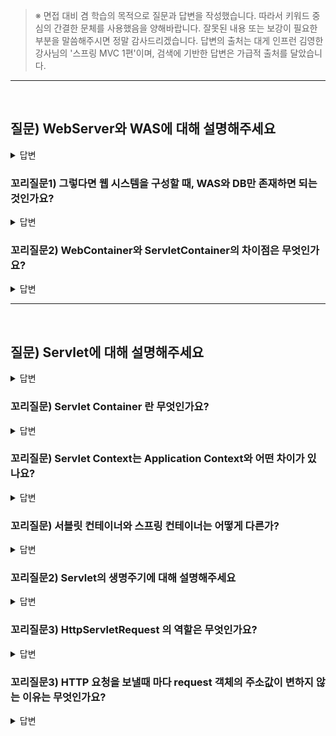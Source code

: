 > ※ 면접 대비 겸 학습의 목적으로 질문과 답변을 작성했습니다. 따라서 키워드 중심의 간결한 문체를 사용했음을 양해바랍니다. 잘못된 내용 또는 보강이 필요한 부분을 말씀해주시면 정말 감사드리겠습니다. 답변의 출처는 대게 인프런 김영한 강사님의 '스프링 MVC 1편'이며, 검색에 기반한 답변은 가급적 출처를 달았습니다.

---
<br />

## 질문) WebServer와 WAS에 대해 설명해주세요

<details>
    <summary>답변</summary>
</br>

**공통점**
- HTTP 프로토콜을 기반으로 동작하는 서버.

**웹 서버(Web Server)**
- 정적 컨텐츠(이미지, 파일, 텍스트) 제공, HTTP 요청 메시지를 연결하고 받아들이는 웹 서버의 역할
- E.g.) Nginx, Apache HTTP Server

**웹 애플리케이션 서버(Web Application Server, WAS)**

- WAS는 `Web Server` + `Web Container(Sevlet Container)` 으로 구성되어 있다.
- 따라서 WebServer의 역할을 기본적으로 수행가능하며,  웹 컨테이너를 이용해 내부(비즈니스) 로직을 거쳐 동적 페이지/데이터/컨텐츠를 제공(응답)한다. (E.g.동적 HTML, JSON)
- E.g.) Tomcat, Jetty

</details>

### 꼬리질문1) 그렇다면 웹 시스템을 구성할 때, WAS와 DB만 존재하면 되는것인가요?

<details>
    <summary>답변</summary>
</br>

**WAS & DB 으로만 구성된 경우**
- 정적 자원 응답을 포함해 WAS가 너무 많은 역할을 담당. 서버 과부화, 응답 지연 우려.
- WAS 장애시 오류 화면도 응답이 불가.

**WebServer & WAS & DB 구성**
![image](https://github.com/proHyundo/backend-cs-study/assets/128882585/076417b7-5051-422f-ac02-3567ecdb261f)
- 단순한 정적 컨텐츠 응답은 웹서버에게 맡기고, WAS는 중요한 애플리케이션 로직에 집중. 필요 시 WAS 서버 증설도 가능
- WAS, DB 장애 시, WEB 서버가 오류화면 제공 가능

**그 외 구성**
- 특정 구조가 정답은 아님. API 서버를 운영할 것이면 WAS만 있어도 되고, WebServer 앞에 CDN 서버를 둬서 정적 자원을 캐싱하기도 함

</details>

### 꼬리질문2) WebContainer와 ServletContainer의 차이점은 무엇인가요?

<details>
    <summary>답변</summary>
</br>

자바의 경우 웹 구현 기술로 Servlet을 사용하는데, 이때 자바 기반인 경우 WAS의 WebContainer는 ServletContainer 이다.

따라서 Java 웹 애플리케이션의 경우 두 용어는 동일한 의미이다.

HttpServletRequest, HttpServletReponse를 생성하고, 우리가 만든 서블릿을 호출하는 서블릿 컨테이너의 역할. 이 Servlet을 관리하고 jsp파일을 실행할 수 있게 해주는 것이 Servlet Container.

</details>

---
</br>

## 질문) Servlet에 대해 설명해주세요

<details>
    <summary>답변</summary>
</br>

**정의**

- 다양한 유형의 요청에 응답할 수 있으며, 일반적으로 웹 서버 또는 웹 애플리케이션을 위한 기능/사양을 갖춘 자바 클래스를 `Servlet` 이라 한다. 
    - 출처 : [17.1 What Is a Servlet?
](https://docs.oracle.com/javaee/7/tutorial/servlets001.htm)

|![image](https://github.com/proHyundo/backend-cs-study/assets/128882585/59de63fa-709a-45c8-87de-71fe5106544b)|
|---|
-  TCP/IP 연결이나 HTTP 메세지 파싱, HTTP 응답 메시지 생성(Body에 HTML 생성) 등 비즈니스 로직 외의 것들을 대신 해줘서 개발자는 비즈니스(애플리케이션) 로직에만 집중하여 개발할 수 있다.

**특징**
- Servlet 객체는 싱글톤으로 관리된다.
    - 따라서 공유 변수는 조심해서 사용하라.
- 서블릿 객체는 WAS 안에 존재하는 서블릿 컨테이너에 의해 자동으로 생성, 호출, 생명주기에 따라 관리된다.



- Spring MVC는 Servlet 위에서 동작한다.



</details>

### 꼬리질문) Servlet Container 란 무엇인가요?

<details>
    <summary>답변</summary>
</br>

![servlet-http-request-response-flow](https://github.com/proHyundo/backend-cs-study/assets/128882585/855a09b1-7a18-4702-a0b0-e27b793ee78e)

서블릿 컨테이너는 서블릿을 관리하기 위한 것

참고 링크 :
- [ServletContainer와 SpringContainer는 무엇이 다른가?](https://sigridjin.medium.com/servletcontainer%EC%99%80-springcontainer%EB%8A%94-%EB%AC%B4%EC%97%87%EC%9D%B4-%EB%8B%A4%EB%A5%B8%EA%B0%80-626d27a80fe5)

</details>

### 꼬리질문) Servlet Context는 Application Context와 어떤 차이가 있나요?

<details>
    <summary>답변</summary>
</br>


- [급하게 알아보는 스프링 기반 기술 Servlet, Servlet Context, Application Context](https://jeong-pro.tistory.com/222)

</details>

### 꼬리질문) 서블릿 컨테이너와 스프링 컨테이너는 어떻게 다른가?

<details>
    <summary>답변</summary>
</br>

서블릿 컨테이너에 서블릿 객체를 등록하는 것과 서블릿 객체를 스프링 빈으로 스프링 컨테이너에 등록하는 것은 유사한 듯 보이지만, 기본적으로 서로 다른 과정을 의미합니다. 각각의 컨테이너가 하는 일과 그 목적을 이해하면 이 차이점이 명확해집니다.

서블릿 컨테이너

서블릿 컨테이너(예: Apache Tomcat, Jetty)는 서블릿 생명 주기를 관리하고, HTTP 요청을 받아서 서블릿에 전달한 후, 서블릿이 생성하는 HTTP 응답을 클라이언트에게 전송하는 역할을 합니다. 서블릿 컨테이너에 서블릿 객체를 등록한다는 것은 이러한 서블릿 컨테이너가 관리할 수 있도록 서블릿 클래스를 등록하고, URL 패턴과 연결하는 과정을 의미합니다. 이 등록 과정은 대개 web.xml 파일에 서블릿과 서블릿 매핑을 정의하거나, 서블릿 3.0 이상에서 제공하는 @WebServlet과 같은 애노테이션을 사용하여 수행됩니다.

스프링 컨테이너

반면, 스프링 프레임워크는 자체 컨테이너(ApplicationContext 등)를 통해 스프링 빈의 생명 주기를 관리합니다. 스프링 컨테이너에 객체를 스프링 빈으로 등록한다는 것은 그 객체가 스프링 프레임워크의 관리 아래에 들어간다는 의미이며, 이를 통해 의존성 주입, AOP, 트랜잭션 관리 등 스프링이 제공하는 다양한 기능을 활용할 수 있습니다.

답변 출처 : https://www.inflearn.com/questions/1226415

</details>

### 꼬리질문2) Servlet의 생명주기에 대해 설명해주세요

<details>
    <summary>답변</summary>
</br>

![servlet-life-cycle](https://github.com/proHyundo/backend-cs-study/assets/128882585/da528ddc-d468-424b-a534-8a53ae2f61a1)

요청이 오면, Servlet 클래스가 로딩되어 요청에 대한 Servlet 객체가 생성됩니다.
서버는 init() 메소드를 호출해서 Servlet을  초기화 합니다.
service() 메소드를 호출해서 Servlet이 브라우저의 요청을 처리하도록 합니다.
service() 메소드는 특정 HTTP 요청(GET, POST 등)을 처리하는 메서드 (doGet(), doPost() 등)를 호출합니다.
서버는 destroy() 메소드를 호출하여 Servlet을 제거합니다.

Servlet 객체를 생성하고 초기화하는 작업은 비용이 많은 작업이므로, 다음에 또 요청이 올 때를 대비하여 이미 생성된 Servlet 객체는 메모리에 남겨둡니다.
또 톰캣이 종료되기 전이나 reload 전에 모든 Servlet을 제거하게 됩니다.
이렇게 톰캣은 자원을 아끼면서 Servlet을 사용하고 있습니다.

</details>

### 꼬리질문3) HttpServletRequest 의 역할은 무엇인가요?

<details>
    <summary>답변</summary>
</br>

1. HTTP 요청 메시지를 편리하게 파싱/사용 가능.
2. HTTP 요청 메시지 안에 임시저장소 제공.
   - `request.setAttribute(key, value);`
   - 요청이 서버에 들어와 응답되는 시점까지 사용가능
3. 세션 관리 기능
   - `request.getSession();`

![image](https://github.com/proHyundo/backend-cs-study/assets/128882585/2ab275ae-7dbd-4ff4-98ee-38d51dfb503f)

![image](https://github.com/proHyundo/backend-cs-study/assets/128882585/f21dae90-db1f-49db-9d10-6a579b113bf2)

인터페이스 이다.
참고 링크 : https://acafela.github.io/tomcat/2021/01/18/tomcat-facade.html

</details>

### 꼬리질문3) HTTP 요청을 보낼때 마다 request 객체의 주소값이 변하지 않는 이유는 무엇인가요?

<details>
    <summary>답변</summary>
</br>

`protected service` 메서드의 매개변수 `HttpServletRequest` 는 인터페이스이며, 톰캣은 `RequestFacade` 구현체를 사용하고 있습니다.
클라이언트의 매 요청마다 해당 인터페이스의 구현체인 RequestFacade 클래스 인스턴스를 새로 생성할 것이라는 추측과 다르게 실제로는 동일한 객체를 재사용하고 있습니다.
이는 톰캣의 GC 성능 최적화 정책에 의해 `RequestFacade` 객체의 상시 새로운 객체를 생성을 결정하는 `discardFacades` flag 값이 false 으로 설정되어 있기 때문입니다.
톰캣 8.5 버전 공식문서의 설명에 의하면 이는 컨테이너 내부 요청 처리 객체를 격리하는 파사드 객체의 재활용을 활성화 또는 비활성화하는 데 사용할 수 있는 부울 값입니다. true로 설정하면 모든 요청 후 가비지 수집을 위해 파사드가 설정되고, 그렇지 않으면 재사용됩니다. 보안 관리자가 활성화된 경우에는 이 설정이 적용되지 않습니다. 지정하지 않으면 이 속성은 org.apache.catalina.connector.RECYCLE_FACADES 시스템 속성의 값으로 설정되고, 설정하지 않으면 false로 설정됩니다.

우분투의 경우, 이 설정은 /etc/systemd/system/tomcat.service 파일에서 CATALINA_OPTS 변수를 통해 관리할 수 있습니다. 이 설정은 파일에 정의되어 있으며 Tomcat 시작 시 참조되어 Tomcat 환경 변수를 로드합니다.

각 요청에 대해 매번 새 파사드 객체를 생성할 경우, 애플리케이션의 버그로 인해 한 요청의 데이터가 다른 요청에 노출될 가능성이 줄어드는 이점이 있지만,

Tomcat은 GC Churning(즉, 많은 개체를 반복적으로 생성하고 폐기하는 것)을 줄이기 위해 요청 전반에 걸쳐 가능한 한 많은 개체를 재사용합니다. 이러한 객체 사용으로 인한 성능 차이는 없으며, 단지 폐기 및 재생성 주기로 인해 성능이 저하될 뿐입니다.

기본 설정 자체가 "안전하지 않은" 것은 아니지만 버그가 있는 애플리케이션으로 인해 Tomcat이 매우 이상한 작업을 수행하는 것처럼 보일 수 있습니다. 따라서 애플리케이션이 규칙을 위반하지 않는다면 더 높은 성능의 구성을 선호해야 합니다.

질문 출처 : [http 요청을 보낼때마다 request, response 객체의 주소값이 변하지 않는 이유?](https://www.inflearn.com/questions/307198/http-%EC%9A%94%EC%B2%AD%EC%9D%84-%EB%B3%B4%EB%82%BC%EB%95%8C%EB%A7%88%EB%8B%A4-request-response-%EA%B0%9D%EC%B2%B4%EC%9D%98-%EC%A3%BC%EC%86%8C%EA%B0%92%EC%9D%B4-%EB%B3%80%ED%95%98%EC%A7%80-%EC%95%8A%EB%8A%94-%EC%9D%B4%EC%9C%A0)
답변 참고 링크
- https://tomcat.apache.org/tomcat-8.5-doc/config/http.html
- https://stackoverflow.com/questions/57777941/disadvantages-of-setting-tomcats-recycle-facades-true
- https://knowledge.broadcom.com/external/article/219611/how-to-configure-tomcat-and-enable-recyc.html
- https://mangkyu.tistory.com/14

# https://codinglog.tistory.com/118

---
</br>

### 질문) Controller 1개는 어떻게 수십 만개의 요청을 처리하는가

<details>
    <summary>답변</summary>
</br>

참고 링크 : [servletcontainer와-springcontainer는-무엇이-다른가](https://sigridjin.medium.com/servletcontainer%EC%99%80-springcontainer%EB%8A%94-%EB%AC%B4%EC%97%87%EC%9D%B4-%EB%8B%A4%EB%A5%B8%EA%B0%80-626d27a80fe5)

</details>

### 꼬리질문1) 하나의 클라이언트에 하나의 쓰레드가 부여되는 것 아닌가요? 각각의 클라이언트는 자신만의 쓰레드에서 동작하는데요?

<details>
    <summary>답변</summary>
</br>

</details>

### 꼬리질문2) Thread-per-request를 Thread-per-connection에 우선해서 쓰는 이유는 뭐죠?

<details>
    <summary>답변</summary>
</br>

</details>

---
</br>

### 질문) HTTP Post 요청 시, `x-www-form-urlencoded` 형식을 서버에서 어떻게 파싱할(꺼낼) 수 있나요?

<details>
    <summary>답변</summary>
</br>

1) `request.getParameter()`

- 클라이언트(웹 브라우저) 입장에서는 두 방식에 차이가 있지만, 서버 입장에서는 둘의 형식이 동일하므로, `request.getParameter()` 로 편리하게 구분없이 조회할 수 있다. 정리하면 `request.getParameter()` 는 GET URL 쿼리 파라미터 형식도 지원하고, POST HTML Form 형식도 둘 다 지원한다.
- 따라서 두 방식 모두 `요청 파라미터를 읽는다` 라고 표현한다.

2) request.getInputStream()

</details>

#### 꼬리질문) JSON request -> Obj & Obj result -> JSON response

<details>
    <summary>답변</summary>
</br>

```java
ObjectMapper objMapper = new ObjectMapper();
// request -> Obj
HelloDto helloDto = objMapper.readValue(
    StreamUtils.copyToString(request.getInputStream(), StandardCharsets.UTF_8),
    HelloDto.class
);

// obj -> json
ResultDto resultDto = new ResultDto("result value");
String jsonResult = objMapper.writeValueAsString(resultDto);
```

</details>

### 질문) Spring MVC의 흐름을 말씀해주세요


질문 목록

Servlet의 동작 원리는 무엇인지
Servlet의 라이프사이클은 어떻게 동작하는지
web.xml이 각 Servlet과 매핑되는 URI를 어떻게 관리하는지
DispatcherServlet 구조가 web.xml을 어떻게 대체하는지

Q.jsp와 servlet의 차이점을 설명해보아라.
A.두 기술 모두 자바 기반으로 웹 프로그래밍을 수행하기 위해 존재하는 기술이다. servlet은 java 코드안에 html 언어를 작성하는 방식이지만, jsp는 반대로 html 언어 안에 java 코드를 작성한다. jsp는 servlet의 불편함을 극복하기 위해 고안된 기술이고, jsp는 컴파일될 때 서블릿으로 한 번 변환된 후 컴파일 된다는 특성이 있다.

---
</br>




https://russell-seo.tistory.com/9

https://ksh-coding.tistory.com/116

## 질문) GET 요청 시, 중복된 파라미터 Key 값으로 데이터를 전송하면 어떤 값이 ?

참고로 이렇게 중복일 때 `request.getParameter()` 를 사용하면 `request.getParameterValues()` 의 첫
번째 값을 반환한다.

중복으로 보내는 경우는 많지는 않지만 아래와 같은 상황에서 사용될 수 있음
- HTML checkbox 태그의 name 이 같을때
- 단순히 같은 이름으로 여러 데이터를 동적으로 추가하면서 넘길때


더 공부할 링크

https://jeong-pro.tistory.com/222
https://sigridjin.medium.com/servletcontainer%EC%99%80-springcontainer%EB%8A%94-%EB%AC%B4%EC%97%87%EC%9D%B4-%EB%8B%A4%EB%A5%B8%EA%B0%80-626d27a80fe5